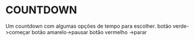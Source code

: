 # COUNTDOWN
Um countdown com algumas opções de tempo para escolher. 
botão verde->começar
botão amarelo->pausar 
botão vermelho ->parar
